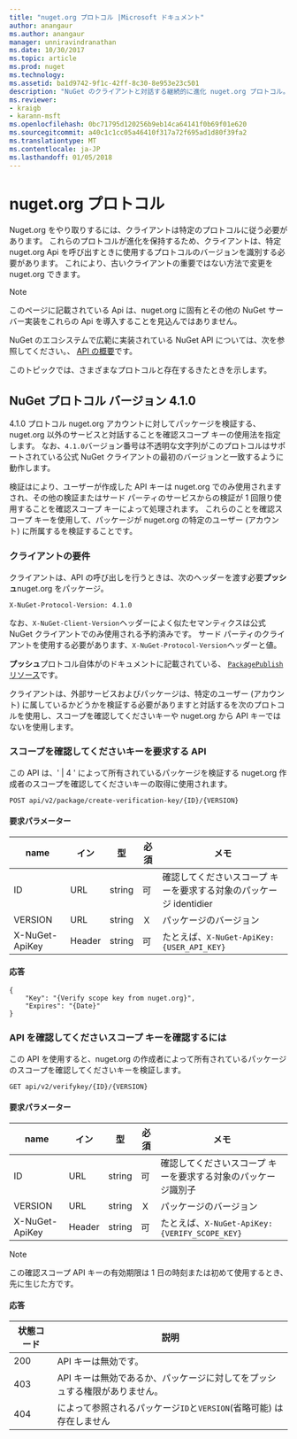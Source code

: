 ```yaml
---
title: "nuget.org プロトコル |Microsoft ドキュメント"
author: anangaur
ms.author: anangaur
manager: unniravindranathan
ms.date: 10/30/2017
ms.topic: article
ms.prod: nuget
ms.technology: 
ms.assetid: ba1d9742-9f1c-42ff-8c30-8e953e23c501
description: "NuGet のクライアントと対話する継続的に進化 nuget.org プロトコル。"
ms.reviewer:
- kraigb
- karann-msft
ms.openlocfilehash: 0bc71795d120256b9eb14ca64141f0b69f01e620
ms.sourcegitcommit: a40c1c1cc05a46410f317a72f695ad1d80f39fa2
ms.translationtype: MT
ms.contentlocale: ja-JP
ms.lasthandoff: 01/05/2018
---
```

# <a name="nugetorg-protocols"></a>nuget.org プロトコル

Nuget.org をやり取りするには、クライアントは特定のプロトコルに従う必要があります。 これらのプロトコルが進化を保持するため、クライアントは、特定 nuget.org Api を呼び出すときに使用するプロトコルのバージョンを識別する必要があります。 これにより、古いクライアントの重要ではない方法で変更を nuget.org できます。

> [!Note]
> このページに記載されている Api は、nuget.org に固有とその他の NuGet サーバー実装をこれらの Api を導入することを見込んではありません。 

NuGet のエコシステムで広範に実装されている NuGet API については、次を参照してください。、 [API の概要](overview.md)です。

このトピックでは、さまざまなプロトコルと存在するきたときを示します。

## <a name="nuget-protocol-version-410"></a>NuGet プロトコル バージョン 4.1.0

4.1.0 プロトコル nuget.org アカウントに対してパッケージを検証する、nuget.org 以外のサービスと対話することを確認スコープ キーの使用法を指定します。 なお、`4.1.0`バージョン番号は不透明な文字列がこのプロトコルはサポートされている公式 NuGet クライアントの最初のバージョンと一致するように動作します。

検証はにより、ユーザーが作成した API キーは nuget.org でのみ使用されますされ、その他の検証またはサード パーティのサービスからの検証が 1 回限り使用することを確認スコープ キーによって処理されます。 これらのことを確認スコープ キーを使用して、パッケージが nuget.org の特定のユーザー (アカウント) に所属するを検証することです。

### <a name="client-requirement"></a>クライアントの要件

クライアントは、API の呼び出しを行うときは、次のヘッダーを渡す必要**プッシュ**nuget.org をパッケージ。

```
X-NuGet-Protocol-Version: 4.1.0
```

なお、`X-NuGet-Client-Version`ヘッダーによく似たセマンティクスは公式 NuGet クライアントでのみ使用される予約済みです。 サード パーティのクライアントを使用する必要があります、`X-NuGet-Protocol-Version`ヘッダーと値。

**プッシュ**プロトコル自体がのドキュメントに記載されている、 [ `PackagePublish`リソース](package-publish-resource.md)です。

クライアントは、外部サービスおよびパッケージは、特定のユーザー (アカウント) に属しているかどうかを検証する必要がありますと対話するを次のプロトコルを使用し、スコープを確認してくださいキーや nuget.org から API キーではないを使用します。

### <a name="api-to-request-a-verify-scope-key"></a>スコープを確認してくださいキーを要求する API

この API は、' | 4 ' によって所有されているパッケージを検証する nuget.org 作成者のスコープを確認してくださいキーの取得に使用されます。

```
POST api/v2/package/create-verification-key/{ID}/{VERSION}
```

#### <a name="request-parameters"></a>要求パラメーター

name           | イン     | 型   | 必須 | メモ
-------------- | ------ | ------ | -------- | -----
ID             | URL    | string | 可      | 確認してくださいスコープ キーを要求する対象のパッケージ identidier
VERSION        | URL    | string | Ｘ       | パッケージのバージョン
X-NuGet-ApiKey | Header | string | 可      | たとえば、`X-NuGet-ApiKey: {USER_API_KEY}`

#### <a name="response"></a>応答

```
{
    "Key": "{Verify scope key from nuget.org}",
    "Expires": "{Date}"
}
```

### <a name="api-to-verify-the-verify-scope-key"></a>API を確認してくださいスコープ キーを確認するには

この API を使用すると、nuget.org の作成者によって所有されているパッケージのスコープを確認してくださいキーを検証します。

```
GET api/v2/verifykey/{ID}/{VERSION}
```

#### <a name="request-parameters"></a>要求パラメーター

name           | イン     | 型   | 必須 | メモ
-------------  | ------ | ------ | -------- | -----
ID             | URL    | string | 可      | 確認してくださいスコープ キーを要求する対象のパッケージ識別子
VERSION        | URL    | string | Ｘ       | パッケージのバージョン
X-NuGet-ApiKey | Header | string | 可      | たとえば、`X-NuGet-ApiKey: {VERIFY_SCOPE_KEY}`

> [!Note]
> この確認スコープ API キーの有効期限は 1 日の時刻または初めて使用するとき、先に生じた方です。

#### <a name="response"></a>応答

状態コード | 説明
----------- | -------
200         | API キーは無効です。
403         | API キーは無効であるか、パッケージに対してをプッシュする権限がありません。
404         | によって参照されるパッケージ`ID`と`VERSION`(省略可能) は存在しません
